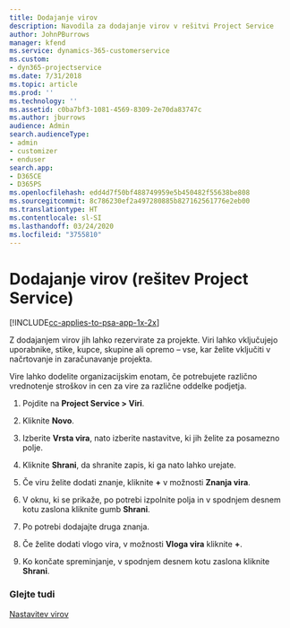 ```yaml
---
title: Dodajanje virov
description: Navodila za dodajanje virov v rešitvi Project Service
author: JohnPBurrows
manager: kfend
ms.service: dynamics-365-customerservice
ms.custom:
- dyn365-projectservice
ms.date: 7/31/2018
ms.topic: article
ms.prod: ''
ms.technology: ''
ms.assetid: c0ba7bf3-1081-4569-8309-2e70da83747c
ms.author: jburrows
audience: Admin
search.audienceType:
- admin
- customizer
- enduser
search.app:
- D365CE
- D365PS
ms.openlocfilehash: edd4d7f50bf488749959e5b450482f55638be808
ms.sourcegitcommit: 8c786230ef2a497280885b827162561776e2eb00
ms.translationtype: HT
ms.contentlocale: sl-SI
ms.lasthandoff: 03/24/2020
ms.locfileid: "3755810"
---
```

# <a name="add-resources-project-service"></a>Dodajanje virov (rešitev Project Service)

[!INCLUDE[cc-applies-to-psa-app-1x-2x](../includes/cc-applies-to-psa-app-1x-2x.md)]

Z dodajanjem virov jih lahko rezervirate za projekte. Viri lahko vključujejo uporabnike, stike, kupce, skupine ali opremo – vse, kar želite vključiti v načrtovanje in zaračunavanje projekta.  
  
Vire lahko dodelite organizacijskim enotam, če potrebujete različno vrednotenje stroškov in cen za vire za različne oddelke podjetja.  
  
1.  Pojdite na **Project Service > Viri**.  
  
2.  Kliknite **Novo**.  
  
3.  Izberite **Vrsta vira**, nato izberite nastavitve, ki jih želite za posamezno polje.  
  
4.  Kliknite **Shrani**, da shranite zapis, ki ga nato lahko urejate.  
  
5.  Če viru želite dodati znanje, kliknite **+** v možnosti **Znanja vira**.  
  
6.  V oknu, ki se prikaže, po potrebi izpolnite polja in v spodnjem desnem kotu zaslona kliknite gumb **Shrani**.  
  
7.  Po potrebi dodajajte druga znanja.  
  
8.  Če želite dodati vlogo vira, v možnosti **Vloga vira** kliknite **+**.  
  
9. Ko končate spreminjanje, v spodnjem desnem kotu zaslona kliknite **Shrani**.  
  
### <a name="see-also"></a>Glejte tudi  
 [Nastavitev virov](../project-service/set-up-resources.md)

